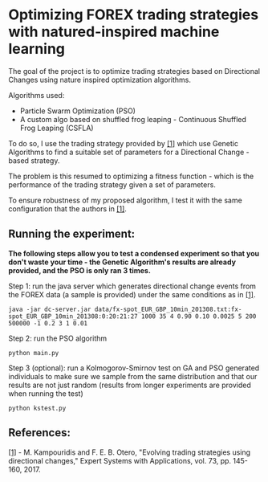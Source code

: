 # Optimizing FOREX trading strategies with natured-inspired machine learning 

The goal of the project is to optimize trading strategies based on Directional Changes using nature inspired optimization algorithms.

Algorithms used:

- Particle Swarm Optimization (PSO)
- A custom algo based on shuffled frog leaping - Continuous Shuffled Frog Leaping (CSFLA)

To do so, I use the trading strategy provided by [[1]](http://www.kampouridis.net/papers/DC-GA.pdf) which use Genetic Algorithms to find a suitable set of parameters for a Directional Change - based strategy.

The problem is this resumed to optimizing a fitness function - which is the performance of the trading strategy given a set of parameters.

To ensure robustness of my proposed algorithm, I test it with the same configuration that the authors in [[1]](http://www.kampouridis.net/papers/DC-GA.pdf).


## Running the experiment:

**The following steps allow you to test a condensed experiment so that you don't waste your time - the Genetic Algorithm's results are already provided, and the PSO is only ran 3 times.**


Step 1: run the java server which generates directional change events from the FOREX data (a sample is provided) under the same conditions as in [[1]](http://www.kampouridis.net/papers/DC-GA.pdf).
```
java -jar dc-server.jar data/fx-spot_EUR_GBP_10min_201308.txt:fx-spot_EUR_GBP_10min_201308:0:20:21:27 1000 35 4 0.90 0.10 0.0025 5 200 500000 -1 0.2 3 1 0.01
```

Step 2: run the PSO algorithm 
```
python main.py
```

Step 3 (optional): run a Kolmogorov-Smirnov test on GA and PSO generated individuals to make sure we sample from the same distribution and that our results are not just random (results from longer experiments are provided when running the test)
```
python kstest.py 
```


## References:
[[1]](http://www.kampouridis.net/papers/DC-GA.pdf) - M. Kampouridis and F. E. B. Otero, "Evolving trading strategies using directional changes," Expert Systems with Applications, vol. 73, pp. 145-160, 2017.
